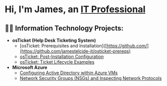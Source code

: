 <h1>Hi, I'm James, an <a href="https://linkedin.com/in/">IT Professional</a></h1>

<h2>👨‍💻 Information Technology Projects:</h2>

- <b>osTicket (Help Desk Ticketing System)</b>
  - [osTicket: Prerequisites and Installation]([https://github.com/](https://github.com/jamestelcide-it/osticket-prereqs)
  - [osTicket: Post-Installation Configuration](https://github.com/)
  - [osTicket: Ticket Lifecycle Examples](https://github.com/)
- <b>Microsoft Azure</b>
  - [Configuring Active Directory within Azure VMs](https://github.com/)
  - [Network Security Groups (NSGs) and Inspecting Network Protocols](https://github.com/)

